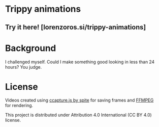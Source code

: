# Trippy animations
## Try it here! [lorenzoros.si/trippy-animations]

# Background
I challenged myself. Could I make something good looking in less than 24 hours? You judge.

# License
Videos created using [ccapture.js by spite](https://github.com/spite/ccapture.js/) for saving frames and [FFMPEG](https://ffmpeg.org/) for rendering.

This project is distributed under Attribution 4.0 International (CC BY 4.0) license.
